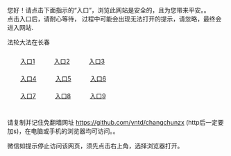 您好！请点击下面指示的“入口”，浏览此网站是安全的，且为您带来平安。。 <br/>
点击入口后，请耐心等待， 过程中可能会出现无法打开的提示，请忽略，最终会进入网站. </br>

法轮大法在长春<br/>
<div style="padding:10px"><a style="margin:20px" target="_blank" href="https://drl9g94v3ho6j.cloudfront.net/2Qpsp?orllbns" id="ccLink1" rel="nofollow">入口1</a> <a target="_blank" style="margin:20px" href="https://d1f43cmlp9aeoj.cloudfront.net/2Qpsp?khhlnf" id="ccLink2" rel="nofollow">入口2</a> <a style="margin:20px" target="_blank" href="https://di1q0zxuliiij.cloudfront.net/2Qpsp?ecpocb" id="ccLink3" rel="nofollow">入口3</a></div>

<div style="padding:10px" ><a style="margin:20px" target="_blank" href="https://drl9g94v3ho6j.cloudfront.net/2Qpsp?orllbns" id="ccLink4" rel="nofollow">入口4</a> <a style="margin:20px" href="https://d1f43cmlp9aeoj.cloudfront.net/2Qpsp?khhlnf" target="_blank" id="ccLink5" rel="nofollow">入口5</a> <a style="margin:20px" href="https://di1q0zxuliiij.cloudfront.net/2Qpsp?ecpocb" target="_blank" id="ccLink6" rel="nofollow">入口6</a></div>

<div style="padding:10px"><a style="margin:20px" target="_blank" href="https://drl9g94v3ho6j.cloudfront.net/2Qpsp?orllbns" id="ccLink7" rel="nofollow">入口7</a> <a style="margin:20px" href="https://d1f43cmlp9aeoj.cloudfront.net/2Qpsp?khhlnf" target="_blank" id="ccLink8" rel="nofollow">入口8</a> <a style="margin:20px" target="_blank" href="https://di1q0zxuliiij.cloudfront.net/2Qpsp?ecpocb" id="ccLink9" rel="nofollow">入口9</a></div>

<br/>



请复制并记住免翻墙网址 https://github.com/yntd/changchunzx (http后一定要加s)，在电脑或手机的浏览器均可访问。。<br/>

微信如提示停止访问该网页，须先点击右上角，选择浏览器打开。
